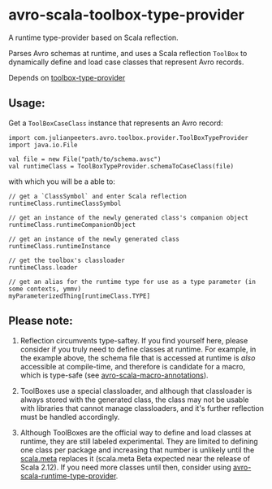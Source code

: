 avro-scala-toolbox-type-provider
================================

A runtime type-provider based on Scala reflection.

Parses Avro schemas at runtime, and uses a Scala reflection `ToolBox` to dynamically define and load case classes that represent Avro records.

Depends on [toolbox-type-provider](http://github.com/julianpeeters/toolbox-type-provider)

Usage:
------

Get a `ToolBoxCaseClass` instance that represents an Avro record:

    import com.julianpeeters.avro.toolbox.provider.ToolBoxTypeProvider
    import java.io.File

    val file = new File("path/to/schema.avsc")
    val runtimeClass = ToolBoxTypeProvider.schemaToCaseClass(file)

with which you will be a able to:

    // get a `ClassSymbol` and enter Scala reflection
    runtimeClass.runtimeClassSymbol

    // get an instance of the newly generated class's companion object
    runtimeClass.runtimeCompanionObject

    // get an instance of the newly generated class
    runtimeClass.runtimeInstance

    // get the toolbox's classloader
    runtimeClass.loader

    // get an alias for the runtime type for use as a type parameter (in some contexts, ymmv)
    myParameterizedThing[runtimeClass.TYPE]

Please note:
------------

1) Reflection circumvents type-saftey. If you find yourself here, please consider if you truly need to define classes at runtime. For example, in the example above, the schema file that is accessed at runtime is *also* accessible at compile-time, and therefore is candidate for a macro, which is type-safe (see [avro-scala-macro-annotations](https://github.com/julianpeeters/avro-scala-macro-annotations)).

2) ToolBoxes use a special classloader, and although that classloader is always stored with the generated class, the class may not be usable with libraries that cannot manage classloaders, and it's further reflection must be handled accordingly. 

3) Although ToolBoxes are the official way to define and load classes at runtime, they are still labeled experimental. They are limited to defining one class per package and increasing that number is unlikely until the [scala.meta](http://scalameta.org/) replaces it (scala.meta Beta expected near the release of Scala 2.12). If you need more classes until then, consider using [avro-scala-runtime-type-provider](https://github.com/julianpeeters/avro-scala-runtime-type-provider).


